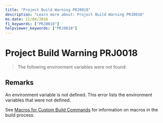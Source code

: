 ```yaml
---
title: "Project Build Warning PRJ0018"
description: "Learn more about: Project Build Warning PRJ0018"
ms.date: 11/04/2016
f1_keywords: ["PRJ0018"]
helpviewer_keywords: ["PRJ0018"]
---
```

# Project Build Warning PRJ0018

> The following environment variables were not found:

## Remarks

An environment variable is not defined. This error lists the environment variables that were not defined.

See [Macros for Custom Build Commands](../../build/reference/common-macros-for-build-commands-and-properties.md) for information on macros in the build process.
